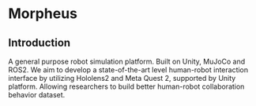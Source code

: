 # Morpheus

## Introduction

A general purpose robot simulation platform. Built on Unity, MuJoCo and ROS2. We aim to develop a state-of-the-art level human-robot interaction interface by utilizing Hololens2 and Meta Quest 2, supported by Unity platform. Allowing researchers to build better human-robot collaboration behavior dataset.
